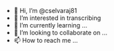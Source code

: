 - 👋 Hi, I’m @cselvaraj81
- 👀 I’m interested in transcribing
- 🌱 I’m currently learning ...
- 💞️ I’m looking to collaborate on ...
- 📫 How to reach me ...

<!---
cselvaraj81/cselvaraj81 is a ✨ special ✨ repository because its `README.md` (this file) appears on your GitHub profile.
You can click the Preview link to take a look at your changes.
--->
